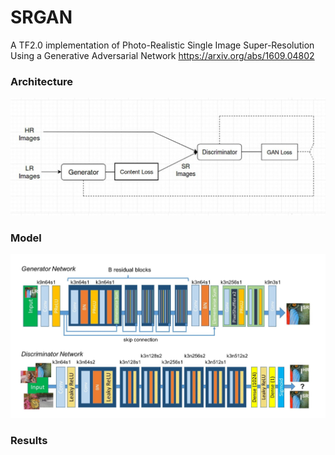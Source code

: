 # SRGAN

A TF2.0 implementation of Photo-Realistic Single Image Super-Resolution Using a Generative Adversarial Network https://arxiv.org/abs/1609.04802

### Architecture
![](https://github.com/TanyaChutani/Image-Super-Resolution-SRGAN-TF2.0/blob/master/images/architecture.jpg)


### Model
![](https://github.com/TanyaChutani/Image-Super-Resolution-SRGAN-TF2.0/blob/master/images/network.jpg)

### Results
